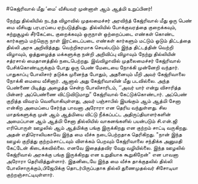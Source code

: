 #கெஜ்ரிவால் மீது  ‘மை’ வீசியவர் முன்னாள் ஆம் ஆத்மி உறுப்பினர்!

நேற்று தில்லியில் நடந்த விழாவில் முதலமைச்சர் அரவிந்த் கேஜ்ரிவால் மீது ஒரு பெண் மை வீசியது பரபரப்பை ஏற்படுத்தியது. தில்லியில் போக்குவரத்தை குறைக்கவும், சுற்றுசூழல் சீர்கேட்டை குறைக்கவும் ஒருநாள் ஒற்றைப்படை எண்கள் கொண்ட கார்களும் மற்றொரு நாள் இரட்டைப்படை எண்கள் கார்களும் மட்டும் ஓடும் திட்டத்தை தில்லி அரசு அறிவித்தது. வெற்றிகரமாக செயல்படும் இந்த திட்டத்தின் வெற்றி விழாவும், ஒத்துழைத்த மக்களுக்கு நன்றி அறிவிப்பு விழாவும் நேற்று தில்லியின் சத்ரசால் மைதானத்தில் நடைபெற்றது. இவ்விழாவில் முதலைமைச்சர் கேஜ்ரிவால் பேசிக்கொண்டிருக்கும் போது  ஒரு பெண் மேடையை நோக்கி முன்னேறி வந்தார். பாதுகாப்பு போலிசார் தடுக்க முனைந்த போதும், அதனையும் மீறி  அவர்  கேஜ்ரிவாலை நோக்கி மையை வீசினார். ஆனால் அது கேஜ்ரிவாலின் மீது படவில்லை. அந்த பெண்ணை பிடித்து அழைத்த சென்ற போலிசாரிடம், ‘’அவர் யார் என்று விசாரித்த பின்னர் அப்பெண்ணை விட்டுவிடுமாறு” கேஜ்ரிவால் கேட்டுக்கொண்டார்.  அப்பெண் குறித்த விவரம் வெளியாகியுள்ளது, அவர் பஞ்சாபில் இயங்கும் ஆம் ஆத்மி சேனா என்கிற அமைப்பை சேர்ந்த பாவனா அரோரா என தெரிய வந்துள்ளது. சில மாதங்களுக்கு முன் ஆம் ஆத்மியை விட்டு நீக்கப்பட்ட அதிருப்தியாளர்களின் அமைப்பான ஆம் ஆத்மி சேனா தில்லியில் வாகனங்களில் பயன்படும் சி.என்.ஜி  எரிபொருள் ஊழலில் ஆம் ஆத்மிக்கு பங்கு இருக்கிறது என குற்றம் சாட்டி வருகிறது. அதன் எதிரொலியகாவே இந்த மை வீச்சு நடைபெற்றதாக தெரிகிறது. "நான் இந்த ஊழல் குறித்து குற்றம்சாட்டவும் விளக்கம் பெறவும் கேஜ்ரிவாலை சந்திக்க அனுமதி கேட்டேன் கிடைக்கவில்லை. எனவே இதைத்தவிர வேறு வழியில்லை. இந்த ஊழலில் கேஜ்ரிவால் அரசுக்கு பங்கு இருக்கிறது என உறுதியாக கூறுகிறேன்" என பாவனா அரோரா தெரிவித்துள்ளார். இதனிடையே இந்த மை வீச்சு தாக்குதலில் தில்லி போலிசாருக்கும்,பிஜேபிக்கு தொடர்பிருப்பதாக  தில்லி துணைமுதல்வர் சிசோடியா குற்றஞ்சாட்டியுள்ளார். 
